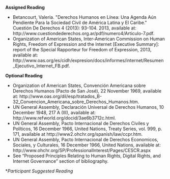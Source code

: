 **Assigned Reading**
<ul><li> Betancourt, Valeria. "Derechos Humanos en Línea: Una Agenda Aún Pendiente Para la Sociedad Civil de América Latina y El Caribe." Cuestión De Derechos 4 (2013): 93-104. 2013, available at: http://www.cuestiondederechos.org.ar/pdf/numero4/Articulo-7.pdf. 
<li> Organization of American States, Inter-American Commission on Human Rights, Freedom of Expression and the Internet [Executive Summary]: report of the Special Rapporteur for Freedom of Expression, 2013, available at: http://www.oas.org/es/cidh/expresion/docs/informes/internet/Resumen_Ejecutivo_Internet_FB.pdf. 
</ul> 

**Optional Reading**
<ul> <li> Organization of American States, Convención Americana sobre Derechos Humanos (Pacto de San José), 22 November 1969, available at: http://www.oas.org/dil/esp/tratados_B-32_Convencion_Americana_sobre_Derechos_Humanos.htm. 
<li> UN General Assembly, Declaración Universal de Derechos Humanos, 10 December 1948, 217 A (III), available at: http://www.refworld.org/docid/3ae6b3712c.html.
<li> UN General Assembly, Pacto Internacional de Derechos Civiles y Políticos, 16 December 1966, United Nations, Treaty Series, vol. 999, p. 171, available at http://www2.ohchr.org/spanish/law/ccpr.htm.
<li> UN General Assembly, Pacto Internacional de Derechos Economicos, Sociales, y Culturales, 16 December 1966, United Nations, available at: http://www.ohchr.org/SP/ProfessionalInterest/Pages/CESCR.aspx 
<li> See “Proposed Principles Relating to Human Rights, Digital Rights, and Internet Governance” section of bibliography.
</ul>

**Participant Suggested Reading* 
